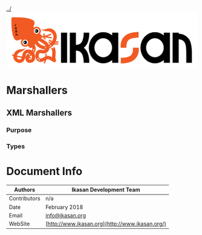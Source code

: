 [../](../../Readme.md)
![IKASAN](../developer/docs/quickstart-images/Ikasan-title-transparent.png)
# Marshallers
 
## XML Marshallers

### Purpose

### Types
    

# Document Info

| Authors | Ikasan Development Team |
| --- | --- |
| Contributors | n/a |
| Date | February 2018 |
| Email | info@ikasan.org |
| WebSite | [http://www.ikasan.org](http://www.ikasan.org/) |
